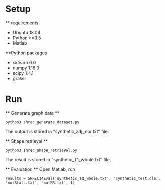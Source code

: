 # Setup
** requirements 
- Ubuntu 18.04
- Python >=3.5
- Matlab

**Python packages
- sklearn 0.0
- numpy 1.18.3
- scipy 1.4.1
- grakel 

# Run
** Generate graph data **
```
python3 shrec_generate_dataset.py
```
The output is stored in "synthetic_adj_nor.txt" file.

** Shape retrieval **
```
python3 shrec_shape_retrieval.py
```
The result is stored in "synthetic_T1_whole.txt" file.

** Evaluation **
Open Matlab, run
```
results = SHREC14Eval('synthetic_T1_whole.txt', 'synthetic_test.cla', 'outStats.txt', 'outPR.txt', 1)
